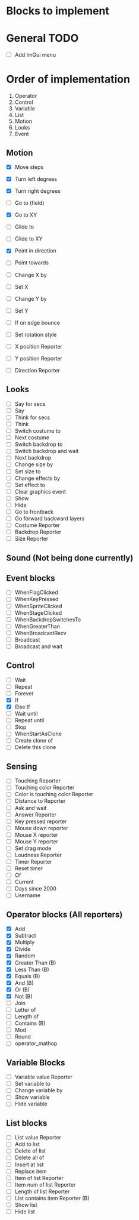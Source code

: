 # Blocks to implement

# General TODO
 - [ ] Add ImGui menu

# Order of implementation
 1. Operator
 2. Control
 2. Variable
 3. List
 4. Motion
 5. Looks
 6. Event

## Motion
 - [x] Move steps
 - [x] Turn left degrees
 - [x] Turn right degrees
 - [ ] Go to (field)
 - [x] Go to XY
 - [ ] Glide to
 - [ ] Glide to XY
 - [x] Point in direction 
 - [ ] Point towards
 - [ ] Change X by
 - [ ] Set X
 - [ ] Change Y by
 - [ ] Set Y
 - [ ] If on edge bounce
 - [ ] Set rotation style
 - [ ] X position Reporter
 - [ ] Y position Reporter
 - [ ] Direction Reporter


## Looks
 - [ ] Say for secs
 - [ ] Say
 - [ ] Think for secs
 - [ ] Think
 - [ ] Switch costume to
 - [ ] Next costume
 - [ ] Switch backdrop to
 - [ ] Switch backdrop and wait
 - [ ] Next backdrop
 - [ ] Change size by
 - [ ] Set size to
 - [ ] Change effects by
 - [ ] Set effect to
 - [ ] Clear graphics event
 - [ ] Show
 - [ ] Hide
 - [ ] Go to frontback
 - [ ] Go forward backward layers
 - [ ] Costume Reporter
 - [ ] Backdrop Reporter
 - [ ] Size Reporter

## Sound (Not being done currently)

## Event blocks
 - [ ] WhenFlagClicked
 - [ ] WhenKeyPressed
 - [ ] WhenSpriteClicked
 - [ ] WhenStageClicked
 - [ ] WhenBackdropSwitchesTo
 - [ ] WhenGreaterThan
 - [ ] WhenBroadcastRecv
 - [ ] Broadcast
 - [ ] Broadcast and wait

## Control
 - [ ] Wait
 - [ ] Repeat
 - [ ] Forever
 - [x] If
 - [x] Else If
 - [ ] Wait until
 - [ ] Repeat until
 - [ ] Stop
 - [ ] WhenStartAsClone
 - [ ] Create clone of
 - [ ] Delete this clone

## Sensing
 - [ ] Touching Reporter
 - [ ] Touching color Reporter
 - [ ] Color is touching color Reporter
 - [ ] Distance to Reporter
 - [ ] Ask and wait
 - [ ] Answer Reporter
 - [ ] Key pressed reporter
 - [ ] Mouse down reporter
 - [ ] Mouse X reporter
 - [ ] Mouse Y reporter
 - [ ] Set drag mode
 - [ ] Loudness Reporter
 - [ ] Timer Reporter
 - [ ] Reset timer
 - [ ] Of 
 - [ ] Current
 - [ ] Days since 2000
 - [ ] Username

## Operator blocks (All reporters)
 - [x] Add
 - [x] Subtract
 - [x] Multiply
 - [x] Divide
 - [x] Random
 - [x] Greater Than (B)
 - [x] Less Than (B)
 - [x] Equals (B)
 - [x] And (B)
 - [x] Or (B)
 - [x] Not (B)
 - [ ] Join
 - [ ] Letter of
 - [ ] Length of
 - [ ] Contains (B)
 - [ ] Mod
 - [ ] Round
 - [ ] operator_mathop

## Variable Blocks
 - [ ] Variable value Reporter
 - [ ] Set variable to
 - [ ] Change variable by
 - [ ] Show variable
 - [ ] Hide variable

## List blocks
 - [ ] List value Reporter
 - [ ] Add to list
 - [ ] Delete of list
 - [ ] Delete all of
 - [ ] Insert at list
 - [ ] Replace item
 - [ ] Item of list Reporter
 - [ ] Item num of list Reporter
 - [ ] Length of list Reporter
 - [ ] List contains item Reporter (B)
 - [ ] Show list
 - [ ] Hide list